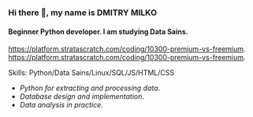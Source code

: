 ### Hi there 👋, my name is DMITRY MILKO
#### Beginner Python developer. I am studying Data Sains.

 https://platform.stratascratch.com/coding/10300-premium-vs-freemium. 
 https://platform.stratascratch.com/coding/10300-premium-vs-freemium.

Skills: Python/Data Sains/Linux/SQL/JS/HTML/CSS

- *Python for extracting and processing data*.
- *Database design and implementation*.
- *Data analysis in practice*.




 





